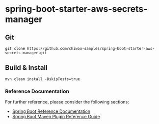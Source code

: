 # spring-boot-starter-aws-secrets-manager

## Git
```
git clone https://github.com/chiwoo-samples/spring-boot-starter-aws-secrets-manager.git
```

## Build & Install
```
mvn clean install -DskipTests=true 
```



### Reference Documentation
For further reference, please consider the following sections:

* [Spring Boot Reference Documentation](https://docs.spring.io/spring-boot/docs/3.0.x/reference/html/)
* [Spring Boot Maven Plugin Reference Guide](https://docs.spring.io/spring-boot/docs/3.0.x/maven-plugin/reference/htmlsingle/)



